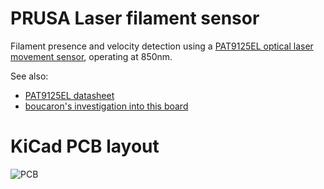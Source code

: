 # PRUSA Laser filament sensor

Filament presence and velocity detection using a [PAT9125EL optical laser movement sensor](http://www.pixart.com.tw/product_data.asp?product_id=173&productclassify_id=18&productclassify2_id=51&productclassify_name=Optical%20Tracking%20Sensors&productclassify2_name=Consumer&partnumber=PAT9125EL-TKIT%20PAT9125EL-TKMT), operating at 850nm.

See also:
* [PAT9125EL datasheet](http://www.pixart.com/upload/PAT9125EL_GDS_V1.2_31052017_20171011150843.pdf)
* [boucaron's investigation into this board](https://steemit.com/printing3d/@boucaron/prusa-mk3-filament-detector-short-study)

# KiCad PCB layout
![PCB](rev.02/laser-sensor.png)

